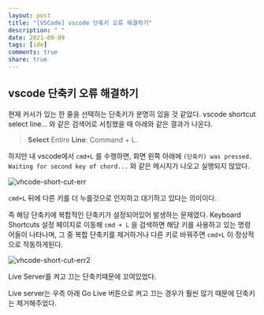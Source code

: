 ```yaml
---
layout: post
title: "[VSCode] vscode 단축키 오류 해결하기"
description: " "
date: 2021-09-09
tags: [ide]
comments: true
share: true
---
```



## vscode 단축키 오류 해결하기

현재 커서가 있는 한 줄을 선택하는 단축키가 분명히 있을 것 같았다. vscode shortcut select line... 와 같은 검색어로 서칭했을 때 아래와 같은 결과가 나온다.

> **Select** Entire **Line**: Command + L.

하지만 내 vscode에서 `cmd+L` 를 수행하면, 화면 왼쪽 아래에 `(단축키) was pressed. Waiting for second key of chord...` 와 같은 메시지가 나오고 실행되지 않았다.

![vhcode-short-cut-err](/onlyeon/TIL/raw/master/@images/vhcode-short-cut-err1.png)

`cmd+L` 뒤에 다른 키를 더 누를것으로 인지하고 대기하고 있다는 의미이다.

즉 해당 단축키에 복합적인 단축키가 설정되어있어 발생하는 문제였다. Keyboard Shortcuts 설정 페이지로 이동해 `cmd + L` 을 검색하면 해당 키를 사용하고 있는 명령어들이 나타나며, 그 중 복합 단축키를 제거하거나 다른 키로 바꿔주면 `cmd+L` 이 정상적으로 작동하게된다.

![vhcode-short-cut-err2](/onlyeon/TIL/raw/master/@images/vhcode-short-cut-err2.png)

Live Server를 켜고 끄는 단축키때문에 꼬여있었다.

Live server는 우측 아래 Go Live 버튼으로 켜고 끄는 경우가 훨씬 많기 때문에 단축키는 제거해주었다.

